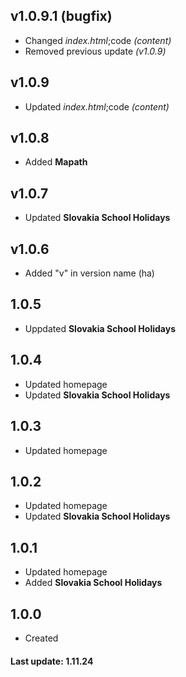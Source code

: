 ## v1.0.9.1 (bugfix)
- Changed *index.html*;code *(content)*
- Removed previous update *(v1.0.9)*

## v1.0.9
- Updated *index.html*;code *(content)*

## v1.0.8
- Added **Mapath**

## v1.0.7
- Updated **Slovakia School Holidays**

## v1.0.6
- Added "v" in version name (ha)

## 1.0.5
- Uppdated **Slovakia School Holidays**

## 1.0.4
- Updated homepage
- Updated **Slovakia School Holidays**

## 1.0.3
- Updated homepage

## 1.0.2
- Updated homepage
- Updated **Slovakia School Holidays**

## 1.0.1
- Updated homepage
- Added **Slovakia School Holidays**

## 1.0.0
- Created



#### Last update: 1.11.24

